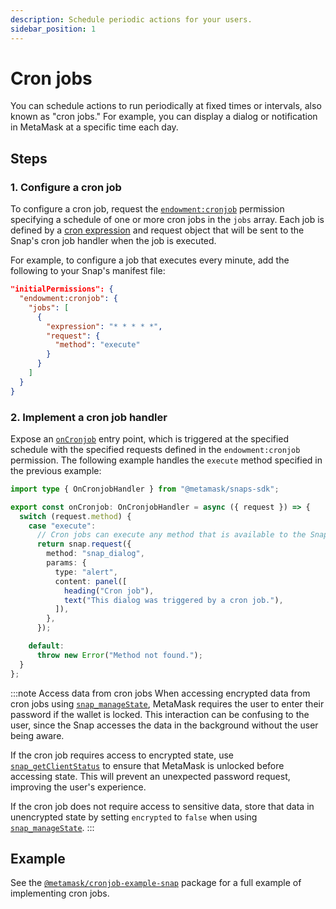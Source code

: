 ```yaml
---
description: Schedule periodic actions for your users.
sidebar_position: 1
---
```


# Cron jobs

You can schedule actions to run periodically at fixed times or intervals, also known as "cron jobs."
For example, you can display a dialog or notification in MetaMask at a specific time each day.

## Steps

### 1. Configure a cron job

To configure a cron job, request the [`endowment:cronjob`](../reference/permissions.md#endowmentcronjob)
permission specifying a schedule of one or more cron jobs in the `jobs` array.
Each job is defined by a [cron expression](https://docs.oracle.com/cd/E12058_01/doc/doc.1014/e12030/cron_expressions.htm)
and request object that will be sent to the Snap's cron job handler when the job is executed.

For example, to configure a job that executes every minute, add the following to your Snap's manifest file:

```json title="snap.manifest.json"
"initialPermissions": {
  "endowment:cronjob": {
    "jobs": [
      {
        "expression": "* * * * *",
        "request": {
          "method": "execute"
        }
      }
    ]
  }
}
```

### 2. Implement a cron job handler

Expose an [`onCronjob`](../reference/entry-points.md#oncronjob) entry point, which is triggered at
the specified schedule with the specified requests defined in the `endowment:cronjob` permission.
The following example handles the `execute` method specified in the previous example:

```typescript title="index.ts"
import type { OnCronjobHandler } from "@metamask/snaps-sdk";

export const onCronjob: OnCronjobHandler = async ({ request }) => {
  switch (request.method) {
    case "execute":
      // Cron jobs can execute any method that is available to the Snap.
      return snap.request({
        method: "snap_dialog",
        params: {
          type: "alert",
          content: panel([
            heading("Cron job"),
            text("This dialog was triggered by a cron job."),
          ]),
        },
      });

    default:
      throw new Error("Method not found.");
  }
};
```

:::note Access data from cron jobs
When accessing encrypted data from cron jobs using
[`snap_manageState`](../reference/snaps-api.md#snap_managestate), MetaMask requires the user to
enter their password if the wallet is locked.
This interaction can be confusing to the user, since the Snap accesses the data in the background
without the user being aware.

If the cron job requires access to encrypted state, use
[`snap_getClientStatus`](../reference/snaps-api.md#snap_getclientstatus) to ensure that MetaMask is
unlocked before accessing state.
This will prevent an unexpected password request, improving the user's experience.

If the cron job does not require access to sensitive data, store that data in
unencrypted state by setting `encrypted` to `false` when using
[`snap_manageState`](../reference/snaps-api.md#snap_managestate).
:::

## Example

See the [`@metamask/cronjob-example-snap`](https://github.com/MetaMask/snaps/tree/main/packages/examples/packages/cronjobs)
package for a full example of implementing cron jobs.

